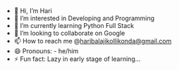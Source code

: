 - 👋 Hi, I’m Hari
- 👀 I’m interested in Developing and Programming
- 🌱 I’m currently learning Python Full Stack
- 💞️ I’m looking to collaborate on Google
- 📫 How to reach me @haribalajikollikonda@gmail.com
- 😄 Pronouns: - he/him
- ⚡ Fun fact: Lazy in early stage of learning...

<!---
hbalaji09/hbalaji09 is a ✨ special ✨ repository because its `README.md` (this file) appears on your GitHub profile.
You can click the Preview link to take a look at your changes.
--->

